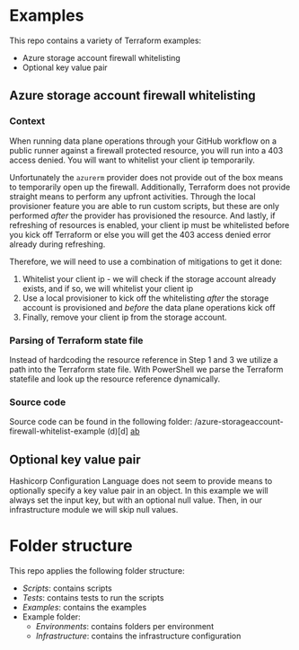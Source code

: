 # Examples
This repo contains a variety of Terraform examples:
* Azure storage account firewall whitelisting
* Optional key value pair

## Azure storage account firewall whitelisting
### Context
When running data plane operations through your GitHub workflow on a public runner against a firewall protected resource, you will run into a 403 access denied.
You will want to whitelist your client ip temporarily.

Unfortunately the `azurerm` provider does not provide out of the box means to temporarily open up the firewall.
Additionally, Terraform does not provide straight means to perform any upfront activities. Through the local provisioner feature you are able to run custom scripts, but these are only performed _after_ the provider has provisioned the resource.
And lastly, if refreshing of resources is enabled, your client ip must be whitelisted before you kick off Terraform or else you will get the 403 access denied error already during refreshing.

Therefore, we will need to use a combination of mitigations to get it done:
1. Whitelist your client ip - we will check if the storage account already exists, and if so, we will whitelist your client ip
2. Use a local provisioner to kick off the whitelisting _after_ the storage account is provisioned and _before_ the data plane operations kick off
3. Finally, remove your client ip from the storage account.

### Parsing of Terraform state file
Instead of hardcoding the resource reference in Step 1 and 3 we utilize a path into the Terraform state file. With PowerShell we parse the Terraform statefile and look up the resource reference dynamically.

### Source code
Source code can be found in the following folder: /azure-storageaccount-firewall-whitelist-example (d)[d]   [ab](/azure-storageaccount-firewall-whitelist-example)


## Optional key value pair
Hashicorp Configuration Language does not seem to provide means to optionally specify a key value pair in an object. In this example we will always set the input key, but with an optional null value. Then, in our infrastructure module we will skip null values.

# Folder structure
This repo applies the following folder structure:
* _Scripts_: contains scripts
* _Tests_: contains tests to run the scripts
* _Examples_: contains the examples
* Example folder: 
  * _Environments_: contains folders per environment
  * _Infrastructure_: contains the infrastructure configuration
